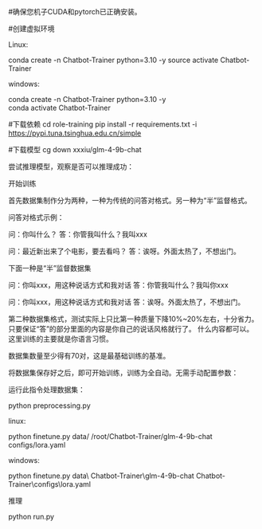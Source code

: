 

#确保您机子CUDA和pytorch已正确安装。

#创建虚拟环境

Linux:

conda create -n Chatbot-Trainer python=3.10 -y
source activate Chatbot-Trainer

windows:

conda create -n Chatbot-Trainer python=3.10 -y   
conda activate Chatbot-Trainer

#下载依赖
cd role-training
pip install -r requirements.txt -i https://pypi.tuna.tsinghua.edu.cn/simple


#下载模型
cg down xxxiu/glm-4-9b-chat

尝试推理模型，观察是否可以推理成功：


开始训练

首先数据集制作分为两种，一种为传统的问答对格式。另一种为“半”监督格式。

问答对格式示例：

问：你叫什么？
答：你管我叫什么？我叫xxx

问：最近新出来了个电影，要去看吗？
答：诶呀。外面太热了，不想出门。

下面一种是“半”监督数据集

问：你叫xxx，用这种说话方式和我对话
答：你管我叫什么？我叫你xxx

问：你叫xxx，用这种说话方式和我对话
答：诶呀。外面太热了，不想出门。

第二种数据集格式，测试实际上只比第一种质量下降10%~20%左右，十分省力。只要保证“答”的部分里面的内容是你自己的说话风格就行了。
什么内容都可以。这里训练的主要就是你语言习惯。

数据集数量至少得有70对，这是最基础训练的基准。

将数据集保存好之后，即可开始训练，训练为全自动。无需手动配置参数：

运行此指令处理数据集：

python preprocessing.py

linux:

python finetune.py  data/  /root/Chatbot-Trainer/glm-4-9b-chat  configs/lora.yaml

windows:

python finetune.py  data\\  Chatbot-Trainer\\glm-4-9b-chat  Chatbot-Trainer\\configs\\lora.yaml


推理

python run.py

